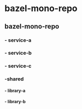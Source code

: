 # bazel-mono-repo

## bazel-mono-repo
###      - service-a
###       - service-b
###       - service-c
###       -shared
####         - library-a
####         - library-b
